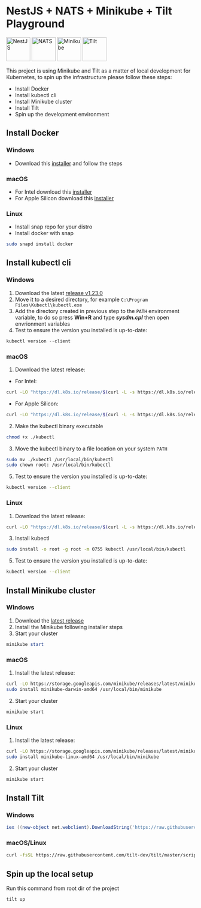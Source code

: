 # NestJS + NATS + Minikube + Tilt Playground

<img src="https://d33wubrfki0l68.cloudfront.net/e937e774cbbe23635999615ad5d7732decad182a/26072/logo-small.ede75a6b.svg" alt="NestJS" height="64"> <img src="https://nats.io/img/logos/nats-icon-white.png" alt="NATS" height="64">  <img src="https://raw.githubusercontent.com/kubernetes/minikube/master/images/logo/logo.png" alt="Minikube" height="64">  <img src="https://docs.tilt.dev/favicon.ico" alt="Tilt" height="64"> 

This project is using Minikube and Tilt as a matter of local development for Kubernetes, to spin up the infrastructure please follow these steps:

- Install Docker
- Install kubectl cli
- Install Minikube cluster
- Install Tilt
- Spin up the development environment

## Install Docker
### Windows
- Download this [installer](https://desktop.docker.com/win/main/amd64/Docker%20Desktop%20Installer.exe?utm_source=docker&utm_medium=webreferral&utm_campaign=dd-smartbutton&utm_location=header) and follow the steps

### macOS
- For Intel download this [installer](https://desktop.docker.com/mac/main/amd64/Docker.dmg)
- For Apple Silicon download this [installer](https://desktop.docker.com/mac/main/arm64/Docker.dmg)

### Linux
- Install snap repo for your distro
- Install docker with snap
```bash
sudo snapd install docker
```

## Install kubectl cli
### Windows
1. Download the latest [release v1.23.0](https://dl.k8s.io/release/v1.23.0/bin/windows/amd64/kubectl.exe)
2. Move it to a desired directory, for example `C:\Program Files\Kubectl\kubectl.exe`
3. Add the directory created in previous step to the `PATH` environment variable,
to do so press **Win+R** and type _**sysdm.cpl**_ then open envrionment variables
4. Test to ensure the version you installed is up-to-date:
 ```powershell
 kubectl version --client
 ```

### macOS
1. Download the latest release:
- For Intel:
```bash
curl -LO "https://dl.k8s.io/release/$(curl -L -s https://dl.k8s.io/release/stable.txt)/bin/darwin/amd64/kubectl"
```
- For Apple Silicon:
```bash
curl -LO "https://dl.k8s.io/release/$(curl -L -s https://dl.k8s.io/release/stable.txt)/bin/darwin/arm64/kubectl"
```
2. Make the kubectl binary executable 
```bash
chmod +x ./kubectl
```
3. Move the kubectl binary to a file location on your system `PATH`
```bash
sudo mv ./kubectl /usr/local/bin/kubectl
sudo chown root: /usr/local/bin/kubectl
```
5. Test to ensure the version you installed is up-to-date:
 ```bash
 kubectl version --client
 ```

### Linux
1. Download the latest release: 
```bash
curl -LO "https://dl.k8s.io/release/$(curl -L -s https://dl.k8s.io/release/stable.txt)/bin/linux/amd64/kubectl"
```
3. Install kubectl 
```bash
sudo install -o root -g root -m 0755 kubectl /usr/local/bin/kubectl
```
5. Test to ensure the version you installed is up-to-date:
 ```bash
 kubectl version --client
 ```

## Install Minikube cluster
### Windows
1. Download the [latest release](https://storage.googleapis.com/minikube/releases/latest/minikube-installer.exe)
2. Install the Minikube following installer steps
3. Start your cluster 
```powershell
minikube start
```

### macOS
1. Install the latest release:
```bash 
curl -LO https://storage.googleapis.com/minikube/releases/latest/minikube-darwin-amd64
sudo install minikube-darwin-amd64 /usr/local/bin/minikube
```
2. Start your cluster
```bash
minikube start
```

### Linux
1. Install the latest release:
```bash 
curl -LO https://storage.googleapis.com/minikube/releases/latest/minikube-linux-amd64
sudo install minikube-linux-amd64 /usr/local/bin/minikube
```
2. Start your cluster
```bash
minikube start
```

## Install Tilt

### Windows
```powershell
iex ((new-object net.webclient).DownloadString('https://raw.githubusercontent.com/tilt-dev/tilt/master/scripts/install.ps1'))
```

### macOS/Linux
```bash
curl -fsSL https://raw.githubusercontent.com/tilt-dev/tilt/master/scripts/install.sh | bash
```

## Spin up the local setup
Run this command from root dir of the project
```
tilt up
```